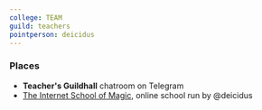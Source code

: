 ```yaml
---
college: TEAM
guild: teachers
pointperson: deicidus
---
```

### Places
* **Teacher's Guildhall** chatroom on Telegram
* [The Internet School of Magic](http://internetschoolofmagic.com/), online school run by @deicidus
